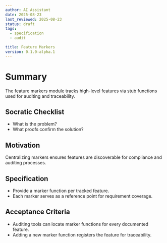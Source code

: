 ```yaml
---
author: AI Assistant
date: 2025-08-23
last_reviewed: 2025-08-23
status: draft
tags:
  - specification
  - audit

title: Feature Markers
version: 0.1.0-alpha.1
---
```


# Summary

The feature markers module tracks high-level features via stub functions used for auditing and traceability.

## Socratic Checklist
- What is the problem?
- What proofs confirm the solution?

## Motivation
Centralizing markers ensures features are discoverable for compliance and auditing processes.

## Specification
- Provide a marker function per tracked feature.
- Each marker serves as a reference point for requirement coverage.

## Acceptance Criteria
- Auditing tools can locate marker functions for every documented feature.
- Adding a new marker function registers the feature for traceability.

